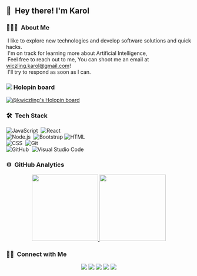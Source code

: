 ## 👋 &nbsp;Hey there! I'm Karol 



### 👨🏻‍💻 &nbsp;About Me

 &nbsp;I like to explore new technologies and develop software solutions and quick hacks.\
 &nbsp;I'm on track for learning more about Artificial Intelligence,\
 &nbsp;Feel free to reach out to me, You can shoot me an email at wiczling.karol@gmail.com! \
 &nbsp;I'll try to respond as soon as I can.

### <img src="https://www.holopin.io/_next/image?url=%2Fimages%2Flogo.png&w=16&q=75"/>  Holopin board 
[![@kwiczling's Holopin board](https://holopin.me/kwiczling)](https://holopin.io/@kwiczling)

### 🛠 &nbsp;Tech Stack

![JavaScript](https://img.shields.io/badge/-JavaScript-05122A?style=flat&logo=javascript)&nbsp;
![React](https://img.shields.io/badge/-React-05122A?style=flat&logo=react)&nbsp;\
![Node.js](https://img.shields.io/badge/-Node.js-05122A?style=flat&logo=node.js)&nbsp;
![Bootstrap](https://img.shields.io/badge/-Bootstrap-05122A?style=flat&logo=bootstrap&logoColor=563D7C)
![HTML](https://img.shields.io/badge/-HTML-05122A?style=flat&logo=HTML5)&nbsp;\
![CSS](https://img.shields.io/badge/-CSS-05122A?style=flat&logo=CSS3&logoColor=1572B6)&nbsp;
![Git](https://img.shields.io/badge/-Git-05122A?style=flat&logo=git)&nbsp;\
![GitHub](https://img.shields.io/badge/-GitHub-05122A?style=flat&logo=github)&nbsp;
![Visual Studio Code](https://img.shields.io/badge/-Visual%20Studio%20Code-05122A?style=flat&logo=visual-studio-code&logoColor=K-Wiczling)&nbsp;

### ⚙️ &nbsp;GitHub Analytics

<p align="center">
<a href="https://github.com/K-Wiczling">
  <img height="180em" src="https://github-readme-stats-eight-theta.vercel.app/api?username=K-Wiczling&show_icons=true&theme=algolia&include_all_commits=true&count_private=true"/>
  <img height="180em" src="https://github-readme-stats-eight-theta.vercel.app/api/top-langs/?username=K-Wiczling&layout=compact&langs_count=8&theme=algolia"/>
</a>
</p>

### 🤝🏻 &nbsp;Connect with Me

<p align="center" >
<a href="https://k-wiczling.github.io/Website/html"><img src="https://img.shields.io/badge/-wiczling.karol-3423A6?style=flat&logo=Google-Chrome&logoColor=white"/></a>
<a href="https://www.linkedin.com/in/karol-wiczling/"><img src="https://img.shields.io/badge/-Karol%20Wiczling-0077B5?style=flat&logo=Linkedin&logoColor=white"/></a>
<a href="mailto:wiczling.karol@gmail.com"><img src="https://img.shields.io/badge/-wiczling.karol@gmail.com-D14836?style=flat&logo=Gmail&logoColor=white"/></a>
<a href="https://www.holopin.io/@kwiczling"><img src="https://img.shields.io/badge/Holopin-@kwiczling-green"/></a>
<a href="https://www.facebook.com/profile.php?id=100085371463610"><img src="https://img.shields.io/badge/-KarolWiczling-1877F2?style=flat&logo=Facebook&logoColor=white"/></a>

</p>


